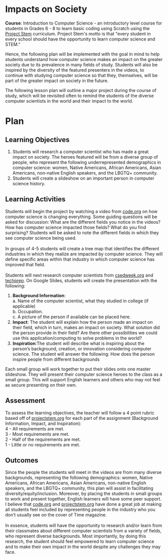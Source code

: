 # Impacts on Society

**Course**: Introduction to Computer Science - an introductory level course for students in Grades 6 - 8 to learn basic coding using Scratch using the [Project Stem](https://projectstem.org/) curriculum. Project Stem's motto is that "every student in every school should have the opportunity to learn computer science and STEM." <br>

Hence, the following plan will be implemented with the goal in mind to help students understand how computer science makes an impact on the greater society due to its prevalence in many fields of study. Students will also be inspired by the diversity of the featured presenters in the videos, to continue with studying computer science so that they, themselves, will be part of the greater impact on society in the future. <br>

The following lesson plan will outline a major project during the course of study, which will be revisited often to remind the students of the diverse computer scientists in the world and their impact to the world.

# Plan

## Learning Objectives

1. Students will research a computer scientist who has made a great impact on society. The heroes featured will be from a diverse group of people, who represent the following underrepresented demographics in computer science: women, Native Americans, African Americans, Asian Americans, non-native English speakers, and the LBGTQ+ community.<br>
2. Students will create a slideshow on an important person in computer science history.

## Learning Activities

Students will begin the project by watching a video from [code.org](https://code.org/) on how computer science is changing everything. Some guiding questions will be asked for discussion: What are the different fields you notice in the videos? How has computer science impacted those fields? What do you find surprising?
Students will be asked to note the different fields in which they see computer science being used.<br>
<br>
In groups of 4-5 students will create a tree map that identifies the different industries in which they realize are impacted by computer science.
They will define specific areas within that industry in which computer science has improved that field.<br>
<br>
Students will next research computer scientists from [csedweek.org](https://www.csedweek.org) and [techprep](https://www.youtube.com/watch?v=-xFJM3QQ3TE). 
On Google Slides, students will create the presentation with the following:<br>
1. **Background Information**: <br>
    a. Name of the computer scientist, what they studied in college (if applicable)<br>
    b. Occupation. <br>
    c. A picture of the person if available can be placed here.<br>
2. **Impact**: The student will explain how the person made an impact on their field, which in turn, makes an impact on society. What solution did the person provide in their field? Are there other possibilities we could use this application/computing to solve problems in the world?<br>
3. **Inspiration**:The student will describe what is inspiring about the person’s background, creation, or innovation considering computer science. The student will answer the following: How does the person inspire people from different backgrounds 

Each small group will work together to put their slides onto one master slideshow. They will present their computer science heroes to the class as a small group. This will support English learners and others who may not feel as secure presenting on their own.

## Assessment

To assess the learning objectives, the teacher will follow a 4 point rubric based off of [projectstem.org](projectstem.org) for each part of the assignment (Background Information, Impact, and Inspiration):<br>
	4 - All requirements are met.<br>
	3 - Most requirements are met.<br>
	2 -  Half of the requirements are met.<br>
	1 -  Little or no requirements are met.<br>


## Outcomes

Since the people the students will meet in the videos are from many diverse backgrounds, representing the following demographics: women, Native Americans, African Americans, Asian Americans, non-native English speakers, and the LBGTQ+ community, this plan will assist in facilitating diversity/equity/inclusion. Moreover, by placing the students in small groups to work and present together, English learners will have some peer support. I believe that [code.org](code.org) and [projectstem.org](projectstem.org) have done a great job at making all students feel included by representing people in the industry who you don’t usually see on the cover of Time magazine. <br>
<br>
In essence, students will have the opportunity to research and/or learn from their classmates about different computer scientists from a variety of fields, who represent diverse backgrounds. Most importantly, by doing this research, the student should feel empowered to learn computer science and to make their own impact in the world despite any challenges they may face.

